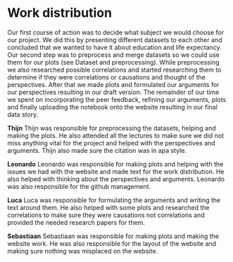 # Work distribution
Our first course of action was to decide what subject we would choose for our project. We did this by presenting different datasets to each other and concluded that we wanted to have it about education and life expectancy. Our second step was to preprocess and merge datasets so we could use them for our plots (see Dataset and preprocessing). While preprocessing we also researched possible correlations and started researching them to determine if they were correlations or causations and thought of the perspectives. After that we made plots and formulated our arguments for our perspectives resulting in our draft version. The remainder of our time we spent on incorporating the peer feedback, refining our arguments, plots and finally uploading the notebook onto the website resulting in our final data story.

**Thijn**
Thijn was responsible for preprocessing the datasets, helping and making the plots. He also attended all the lectures to make sure we did not miss anything vital for the project and helped with the perspectives and arguments. Thijn also made sure the citation was in apa style.

**Leonardo**
Leonardo was responsible for making plots and helping with the issues we had with the website and made text for the work distribution. He also helped with thinking about the perspectives and arguments. Leonardo was also responsible for the github management.

**Luca**
Luca was responsible for formulating the arguments and writing the text around them. He also helped with some plots and researched the correlations to make sure they were causations not correlations and provided the needed research papers for them.

**Sebastiaan**
Sebastiaan was responsible for making plots and making the website work. He was also responsible for the layout of the website and making sure nothing was misplaced on the website.
